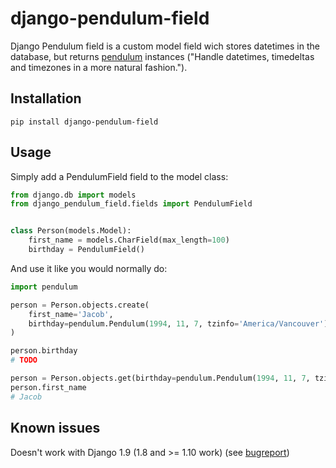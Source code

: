 # django-pendulum-field

Django Pendulum field is a custom model field wich stores datetimes in the database, but returns [pendulum](https://pendulum.eustace.io/) instances ("Handle datetimes, timedeltas and timezones in a more natural fashion.").

## Installation
```
pip install django-pendulum-field
```

## Usage
Simply add a PendulumField field to the model class:

```python
from django.db import models
from django_pendulum_field.fields import PendulumField


class Person(models.Model):
    first_name = models.CharField(max_length=100)
    birthday = PendulumField()
```

And use it like you would normally do:

```python
import pendulum

person = Person.objects.create(
    first_name='Jacob',
    birthday=pendulum.Pendulum(1994, 11, 7, tzinfo='America/Vancouver')
)

person.birthday
# TODO

person = Person.objects.get(birthday=pendulum.Pendulum(1994, 11, 7, tzinfo='America/Vancouver'))
person.first_name
# Jacob
```

## Known issues
Doesn't work with Django 1.9 (1.8 and >= 1.10 work) (see [bugreport](https://code.djangoproject.com/ticket/27544))
